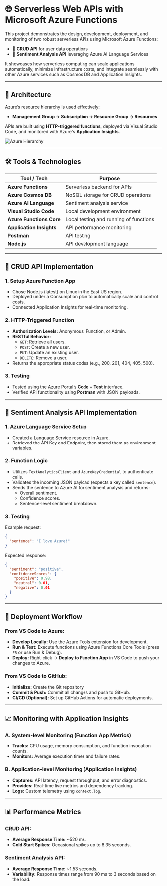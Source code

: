 # 🌐 Serverless Web APIs with Microsoft Azure Functions

This project demonstrates the design, development, deployment, and monitoring of two robust serverless APIs using Microsoft Azure Functions:

- 🔄 **CRUD API** for user data operations
- 🧠 **Sentiment Analysis API** leveraging Azure AI Language Services

It showcases how serverless computing can scale applications automatically, minimize infrastructure costs, and integrate seamlessly with other Azure services such as Cosmos DB and Application Insights.

---

## 🧱 Architecture

Azure’s resource hierarchy is used effectively:

- **Management Group → Subscription → Resource Group → Resources**

APIs are built using **HTTP-triggered functions**, deployed via Visual Studio Code, and monitored with Azure's **Application Insights**.

![Azure Hierarchy](https://learn.microsoft.com/en-us/azure/cloud-adoption-framework/ready/azure-setup-guide/media/organize-resources/organize-resources.png)

---

## 🛠️ Tools & Technologies

| Tool / Tech              | Purpose                                 |
| ------------------------ | --------------------------------------- |
| **Azure Functions**      | Serverless backend for APIs             |
| **Azure Cosmos DB**      | NoSQL storage for CRUD operations       |
| **Azure AI Language**    | Sentiment analysis service              |
| **Visual Studio Code**   | Local development environment           |
| **Azure Functions Core** | Local testing and running of functions  |
| **Application Insights** | API performance monitoring              |
| **Postman**              | API testing                             |
| **Node.js**              | API development language                |

---

## 🔄 CRUD API Implementation

### 1. Setup Azure Function App
- Chose Node.js (latest) on Linux in the East US region.
- Deployed under a Consumption plan to automatically scale and control costs.
- Connected Application Insights for real-time monitoring.

### 2. HTTP-Triggered Function
- **Authorization Levels:** Anonymous, Function, or Admin.
- **RESTful Behavior:**
  - `GET`: Retrieve all users.
  - `POST`: Create a new user.
  - `PUT`: Update an existing user.
  - `DELETE`: Remove a user.
- Returns the appropriate status codes (e.g., 200, 201, 404, 405, 500).

### 3. Testing
- Tested using the Azure Portal’s **Code + Test** interface.
- Verified API functionality using **Postman** with JSON payloads.

---

## 🧠 Sentiment Analysis API Implementation

### 1. Azure Language Service Setup
- Created a Language Service resource in Azure.
- Retrieved the API Key and Endpoint, then stored them as environment variables.

### 2. Function Logic
- Utilizes `TextAnalyticsClient` and `AzureKeyCredential` to authenticate calls.
- Validates the incoming JSON payload (expects a key called `sentence`).
- Sends the sentence to Azure AI for sentiment analysis and returns:
  - Overall sentiment.
  - Confidence scores.
  - Sentence-level sentiment breakdown.

### 3. Testing
Example request:
```json
{
  "sentence": "I love Azure!"
}
```
Expected response:
```json
{
  "sentiment": "positive",
  "confidenceScores": {
    "positive": 0.98,
    "neutral": 0.01,
    "negative": 0.01
  }
}
```

---

## 🚀 Deployment Workflow

### From VS Code to Azure:
- **Develop Locally:** Use the Azure Tools extension for development.
- **Run & Test:** Execute functions using Azure Functions Core Tools (press `F5` or use Run & Debug).
- **Deploy:** Right-click → **Deploy to Function App** in VS Code to push your changes to Azure.

### From VS Code to GitHub:
- **Initialize:** Create the Git repository.
- **Commit & Push:** Commit all changes and push to GitHub.
- **CI/CD (Optional):** Set up GitHub Actions for automatic deployments.

---

## 📈 Monitoring with Application Insights

### A. System-level Monitoring (Function App Metrics)
- **Tracks:** CPU usage, memory consumption, and function invocation counts.
- **Monitors:** Average execution times and failure rates.

### B. Application-level Monitoring (Application Insights)
- **Captures:** API latency, request throughput, and error diagnostics.
- **Provides:** Real-time live metrics and dependency tracking.
- **Logs:** Custom telemetry using `context.log`.

---

## 📊 Performance Metrics

### CRUD API:
- **Average Response Time:** ~520 ms.
- **Cold Start Spikes:** Occasional spikes up to 8.35 seconds.

### Sentiment Analysis API:
- **Average Response Time:** ~1.53 seconds.
- **Variability:** Response times range from 90 ms to 3 seconds based on the load.

